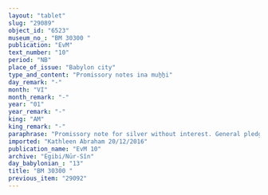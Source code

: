 ```yaml
---
layout: "tablet"
slug: "29089"
object_id: "6523"
museum_no_: "BM 30300 "
publication: "EvM"
text_number: "10"
period: "NB"
place_of_issue: "Babylon city"
type_and_content: "Promissory notes ina muẖẖi"
day_remark: "-"
month: "VI"
month_remark: "-"
year: "01"
year_remark: "-"
king: "AM"
king_remark: "-"
paraphrase: "Promissory note for silver without interest. General pledge.<br /> <strong>B</strong> owes 33 shekels of silver to <strong>A</strong>, to be paid without interest in Nisan (I) and pledges all his property in and outside the city. The silver was originally owed by his father. Names of 3 witnesses and the scribe: Nab&ucirc;-napi&scaron;ti-uṣur/Marduk-ēṭir/Ur-Nanna. The third witness is the debtor&#39;s mother.<br /> <br /> <strong>A</strong> = Iddin-Marduk/Iqī&scaron;aya//Nūr-S&icirc;n; <strong>B</strong> = Nab&ucirc;-aplu-iddin/Nab&ucirc;-mu&scaron;ētiq-udd&ecirc;/Damqa"
imported: "Kathleen Abraham 20/12/2016"
publication_name: "EvM 10"
archive: "Egibi/Nūr-Sîn"
day_babylonian_: "13"
title: "BM 30300 "
previous_item: "29092"
---
```

